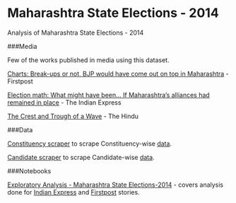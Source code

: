 Maharashtra State Elections - 2014
==================================

Analysis of Maharashtra State Elections - 2014

###Media

Few of the works published in media using this dataset.

[Charts: Break-ups or not, BJP would have come out on top in Maharashtra](http://www.firstpost.com/politics/maharashtra-break-stats-bjp-emerged-top-scenarios-1767039.html) - Firstpost

[Election math: What might have been… If Maharashtra’s alliances had remained in place](http://indianexpress.com/article/india/politics/what-might-have-been-if-maharashtras-alliances-had-remained-in-place/) - The Indian Express

[The Crest and Trough of a Wave](http://www.thehindu.com/opinion/blogs/blog-datadelve/article6551202.ece) - The Hindu

###Data

[Constituency scraper](http://nbviewer.ipython.org/github/pratapvardhan/Maharashtra-State-Elections-2014/blob/master/constituency.ipynb) to scrape Constituency-wise [data](https://github.com/pratapvardhan/Maharashtra-State-Elections-2014/blob/master/eci-2014-states-constituency-wise.csv).

[Candidate scraper](http://nbviewer.ipython.org/github/pratapvardhan/Maharashtra-State-Elections-2014/blob/master/candidate.ipynb) to scrape Candidate-wise [data](https://github.com/pratapvardhan/Maharashtra-State-Elections-2014/blob/master/eci-2014-states-candidate-wise.csv).


###Notebooks


[Exploratory Analysis - Maharashtra State Elections-2014](http://nbviewer.ipython.org/github/pratapvardhan/Maharashtra-State-Elections-2014/blob/master/Exploratory-Analysis-Maharashtra-State-Elections-2014.ipynb) - covers analysis done for [Indian Express](http://indianexpress.com/article/india/politics/what-might-have-been-if-maharashtras-alliances-had-remained-in-place/) and [Firstpost](http://www.firstpost.com/politics/maharashtra-break-stats-bjp-emerged-top-scenarios-1767039.html) stories.
